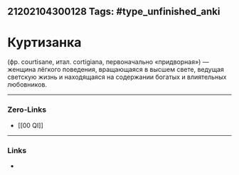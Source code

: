 21202104300128
Tags: #type_unfinished_anki
---
# Куртизанка

(фр. courtisane, итал. cortigiana, первоначально «придворная») — женщина лёгкого поведения, вращающаяся в высшем свете, ведущая светскую жизнь и находящаяся на содержании богатых и влиятельных любовников.

---
### Zero-Links
- [[00 QI]]
---
### Links
-